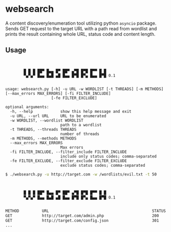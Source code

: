 # websearch

A content discovery/enumeration tool utilizing python `asyncio` package.
Sends GET request to the target URL with a path read from wordlist and prints the result containing whole URL, status code and content length.

## Usage

```shell


        █ █ █ ██▀ █▄▄ █▀ ██▀ ▄▀█ █▀█ █▀▀ █ █
        ▀▄▀▄▀ █▄▄ █▄█ ▄█ █▄▄ █▀█ █▀▄ █▄▄ █▀█ 0.1


usage: websearch.py [-h] -u URL -w WORDLIST [-t THREADS] [-m METHODS] [--max_errors MAX_ERRORS] [-fi FILTER_INCLUDE]
                    [-fe FILTER_EXCLUDE]

optional arguments:
  -h, --help            show this help message and exit
  -u URL, --url URL     URL to be enumerated
  -w WORDLIST, --wordlist WORDLIST
                        path to a wordlist
  -t THREADS, --threads THREADS
                        number of threads
  -m METHODS, --methods METHODS
  --max_errors MAX_ERRORS
                        Max errors
  -fi FILTER_INCLUDE, --filter_include FILTER_INCLUDE
                        include only status codes; comma-separated
  -fe FILTER_EXCLUDE, --filter_exclude FILTER_EXCLUDE
                        exclude status codes; comma-separated
```

```bash
$ ./websearch.py -u http://target.com -w /wordlists/evil.txt -t 50



        █ █ █ ██▀ █▄▄ █▀ ██▀ ▄▀█ █▀█ █▀▀ █ █
        ▀▄▀▄▀ █▄▄ █▄█ ▄█ █▄▄ █▀█ █▀▄ █▄▄ █▀█ 0.1


METHOD          URL                                             STATUS          CONTENT LENGTH
GET             http://target.com/admin.php                     200             1337
GET             http://target.com/config.json                   301             0
...
```